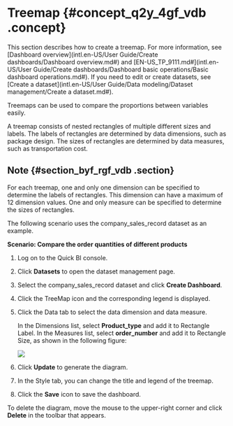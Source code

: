 # Treemap {#concept_q2y_4gf_vdb .concept}

This section describes how to create a treemap. For more information, see [Dashboard overview](intl.en-US/User Guide/Create dashboards/Dashboard overview.md#) and [EN-US\_TP\_9111.md\#](intl.en-US/User Guide/Create dashboards/Dashboard basic operations/Basic dashboard operations.md#). If you need to edit or create datasets, see [Create a dataset](intl.en-US/User Guide/Data modeling/Dataset management/Create a dataset.md#).

Treemaps can be used to compare the proportions between variables easily.

A treemap consists of nested rectangles of multiple different sizes and labels. The labels of rectangles are determined by data dimensions, such as package design. The sizes of rectangles are determined by data measures, such as transportation cost.

## Note {#section_byf_rgf_vdb .section}

For each treemap, one and only one dimension can be specified to determine the labels of rectangles. This dimension can have a maximum of 12 dimension values. One and only measure can be specified to determine the sizes of rectangles.

The following scenario uses the company\_sales\_record dataset as an example.

**Scenario: Compare the order quantities of different products**

1.  Log on to the Quick BI console.
2.  Click **Datasets** to open the dataset management page.
3.  Select the company\_sales\_record dataset and click **Create Dashboard**.
4.  Click the TreeMap icon and the corresponding legend is displayed.
5.  Click the Data tab to select the data dimension and data measure.

    In the Dimensions list, select **Product\_type** and add it to Rectangle Label. In the Measures list, select **order\_number** and add it to Rectangle Size, as shown in the following figure:

    ![](http://static-aliyun-doc.oss-cn-hangzhou.aliyuncs.com/assets/img/9137/15502201491803_en-US.png)

6.  Click **Update** to generate the diagram.
7.  In the Style tab, you can change the title and legend of the treemap.
8.  Click the **Save** icon to save the dashboard.

To delete the diagram, move the mouse to the upper-right corner and click **Delete** in the toolbar that appears.

